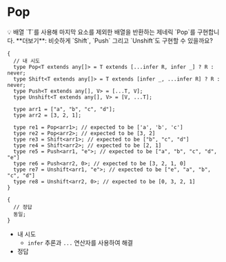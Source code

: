 # Pop

<aside>
💡 배열 `T`를 사용해 마지막 요소를 제외한 배열을 반환하는 제네릭 `Pop<T>`를 구현합니다.
**더보기**: 비슷하게 `Shift`, `Push` 그리고 `Unshift`도 구현할 수 있을까요?

</aside>

```tsx
{
  // 내 시도
  type Pop<T extends any[]> = T extends [...infer R, infer _] ? R : never;
  type Shift<T extends any[]> = T extends [infer _, ...infer R] ? R : never;
  type Push<T extends any[], V> = [...T, V];
  type Unshift<T extends any[], V> = [V, ...T];

  type arr1 = ["a", "b", "c", "d"];
  type arr2 = [3, 2, 1];

  type re1 = Pop<arr1>; // expected to be ['a', 'b', 'c']
  type re2 = Pop<arr2>; // expected to be [3, 2]
  type re3 = Shift<arr1>; // expected to be ["b", "c", "d"]
  type re4 = Shift<arr2>; // expected to be [2, 1]
  type re5 = Push<arr1, "e">; // expected to be ["a", "b", "c", "d", "e"]
  type re6 = Push<arr2, 0>; // expected to be [3, 2, 1, 0]
  type re7 = Unshift<arr1, "e">; // expected to be ["e", "a", "b", "c", "d"]
  type re8 = Unshift<arr2, 0>; // expected to be [0, 3, 2, 1]
}

{
  // 정답
  동일;
}
```

- 내 시도
  - `infer` 추론과 `...` 연산자를 사용하여 해결
- 정답
